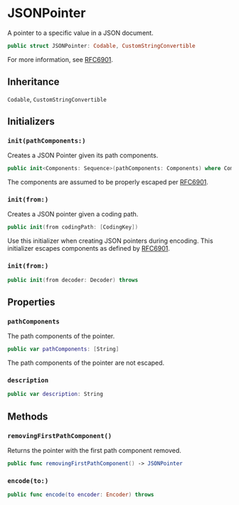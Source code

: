 # JSONPointer

A pointer to a specific value in a JSON document.

``` swift
public struct JSONPointer: Codable, CustomStringConvertible 
```

For more information, see [RFC6901](https://datatracker.ietf.org/doc/html/rfc6901).

## Inheritance

`Codable`, `CustomStringConvertible`

## Initializers

### `init(pathComponents:)`

Creates a JSON Pointer given its path components.

``` swift
public init<Components: Sequence>(pathComponents: Components) where Components.Element == String 
```

The components are assumed to be properly escaped per [RFC6901](https://datatracker.ietf.org/doc/html/rfc6901).

### `init(from:)`

Creates a JSON pointer given a coding path.

``` swift
public init(from codingPath: [CodingKey]) 
```

Use this initializer when creating JSON pointers during encoding. This initializer escapes components as defined by
[RFC6901](https://datatracker.ietf.org/doc/html/rfc6901).

### `init(from:)`

``` swift
public init(from decoder: Decoder) throws 
```

## Properties

### `pathComponents`

The path components of the pointer.

``` swift
public var pathComponents: [String]
```

The path components of the pointer are not escaped.

### `description`

``` swift
public var description: String 
```

## Methods

### `removingFirstPathComponent()`

Returns the pointer with the first path component removed.

``` swift
public func removingFirstPathComponent() -> JSONPointer 
```

### `encode(to:)`

``` swift
public func encode(to encoder: Encoder) throws 
```
